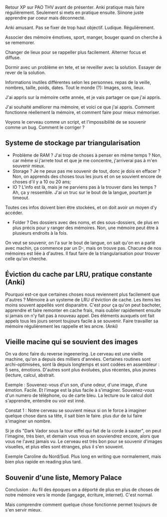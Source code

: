 Retour XP sur PAO THV avant de présenter.
Anki pratique mais faire régulièrement. Seulement si mets en pratique ensuite.
Siinone juste apprendre par coeur mais déconnecté.

Anki amusant. Pas se fixer de trop haut objectif. Ludique. Régulièrement.

Associer des mémoire émotives, sport, manger, bouger quand on cherche à se
rememorer.

Changer de lieux pour se rappeller plus facilement. Alterner focus et diffuse.

Dormir avec un problème en tete, et se reveiller avec la solution. Essayer de
rever de la solution.

Informations inutiles différentes selon les personnes. repas de la veille,
nombres, taille, poids, dates.
Tout le monde (?): Images, sons, lieux.




















J'ai appris sur la mémoire cette année, et je vais partager ce que j'ai appris.

J'ai souhaité améliorer ma mémoire, et voici ce que j'ai appris. Comment
fonctionne réellement la mémoire, et comment faire pour mieux mémoriser.

Voyons le cerveau comme un script, et l'impossibilité de se souvenir comme un
bug. Comment le corriger ?



## Systeme de stockage par triangularisation

- Problème de RAM ? J'ai trop de choses à penser en même temps ?
  Non, car même si j'arrete tout et que je me concentre, j'arriverai pas à m'en
  souvenir mieux.
- Storage ? Je ne peux pas me souvenir de tout, donc je dois en effacer ?
  Non, on apprends des choses tous les jours et on se souvient encore de choses
  d'il y a 10 ou 20 ans;
- IO ? L'info est là, mais je ne parviens pas à la trouver dans les temps ?
  Ah, ça y ressemble. J'ai un truc sur le bout de la langue, pourtant je
  timeout.

Toutes ces infos doivent bien être stockées, et on doit avoir un moyen d'y
accéder. 

- Folder ? Des dossiers avec des noms, et des sous-dossiers, de plus en plus
  précis pour y ranger des mémoires.
  Non, une mémoire peut être à plusieurs endroits à la fois.

On veut se souvenir, on l'a sur le bout de langue, on sait qu'on en a parlé
avec machin, ça commence par un D-, mais on trouve pas. Chacune de nos mémoires
est liée à d'autres. Il faut faire de la triangularisation pour trouver celle
qu'on cherche.

## Éviction du cache par LRU, pratique constante (Anki)

Pourquoi est-ce que certaines choses nous reviennent plus facilement que
d'autres ? Mémoire à un systeme de LRU d'éviction de cache. Les items les moins
souvent appellés vont disparaitre. C'est pour ça qu'on peut bachoter, apprendre
et faire remonter en cache frais, mais oublier rapidement ensuite si jamais on
n'y fait pas à nouveau appel. Des éléments auxquels ont fait appels tous les
jours seront toujours facile à se souvenir. Faire travailler sa mémoire
régulièrement les rappelle et les ancre.
(Anki)

## Vieille macine qui se souvient des images

On va donc faire du reverse ingeenering. Le cerveau est une vieille machine,
qu'on a depuis des milliers d'années. Certaines routines sont archi-optimisées,
sont là depuis longtemps et sont codées en assembleur : 5 sens, émotions.
D'autres sont plus évoluées, plus récentes, plus jeunes (lecture, calcul,
abstrait.

Exemple : Souvenez-vous d'un son, d'une odeur, d'une image, d'une émotion.
Facile. Et l'image est la plus facile à s'imaginer.
Souvenez-vous d'un numero de téléphone, ou de carte bleu.
La lecture ou le calcul doit s'apprendre, entendre ou voir est inné.

Constat 1 : Notre cerveau se souvient mieux si on le force à imaginer quelque
chose dans sa tête, il sait bien le faire. plus dur de lui faire s'imaginer un
nombre.

Si je dis "Dark Vador sous la tour eiffel qui fait de la corde à sauter", on
peut l'imagine, très bien, et demain vous vous en souviendrez encore, alors que
vous ne l'avez jamais vu. Le cerveau est très bon pour se souvenir d'images
visuelles, et plus elles sont étranges, plus il s'en souveint.

Exemple Caroline du Nord/Sud. Plus long en writing que normalement, mais bien
plus rapide en reading plus tard.

## Souvenir d'une liste, Memory Palace






Conclusion :
Au fil des époques on a déporté de plus en plus de choses de notre mémoire vers
le monde (langage, écriture, internet). C'est normal.

Mais comprendre comment quelque chose fonctionne permet toujours de s'en servir
mieux.

